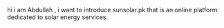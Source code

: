 hi i am Abdullah , i want to introduce sunsolar.pk that is an online platform dedicated to solar energy services.
